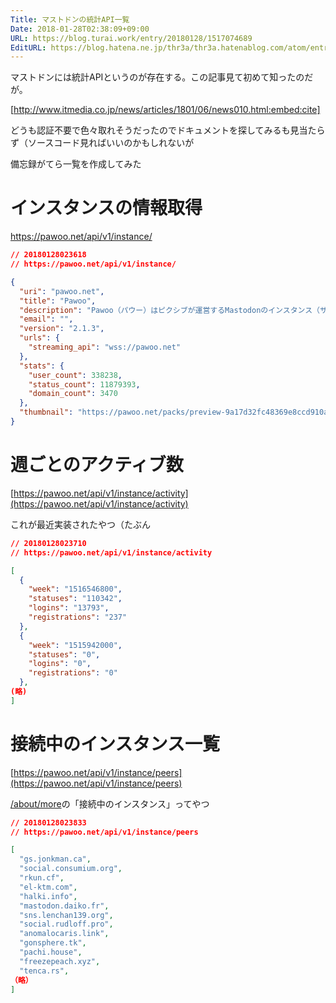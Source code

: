 ```yaml
---
Title: マストドンの統計API一覧
Date: 2018-01-28T02:38:09+09:00
URL: https://blog.turai.work/entry/20180128/1517074689
EditURL: https://blog.hatena.ne.jp/thr3a/thr3a.hatenablog.com/atom/entry/8599973812341435119
---
```


マストドンには統計APIというのが存在する。この記事見て初めて知ったのだが。

[http://www.itmedia.co.jp/news/articles/1801/06/news010.html:embed:cite]

どうも認証不要で色々取れそうだったのでドキュメントを探してみるも見当たらず（ソースコード見ればいいのかもしれないが

備忘録がてら一覧を作成してみた

# インスタンスの情報取得

https://pawoo.net/api/v1/instance/

```json
// 20180128023618
// https://pawoo.net/api/v1/instance/

{
  "uri": "pawoo.net",
  "title": "Pawoo",
  "description": "Pawoo（パウー）はピクシブが運営するMastodonのインスタンス（サーバー）です。\r\n「創作活動や自由なコミュニケーションを楽しめる場」として、どなたにも幅広く使っていただけます。",
  "email": "",
  "version": "2.1.3",
  "urls": {
    "streaming_api": "wss://pawoo.net"
  },
  "stats": {
    "user_count": 338238,
    "status_count": 11879393,
    "domain_count": 3470
  },
  "thumbnail": "https://pawoo.net/packs/preview-9a17d32fc48369e8ccd910a75260e67d.jpg"
}
```

# 週ごとのアクティブ数

[https://pawoo.net/api/v1/instance/activity](https://pawoo.net/api/v1/instance/activity)

これが最近実装されたやつ（たぶん

```json
// 20180128023710
// https://pawoo.net/api/v1/instance/activity

[
  {
    "week": "1516546800",
    "statuses": "110342",
    "logins": "13793",
    "registrations": "237"
  },
  {
    "week": "1515942000",
    "statuses": "0",
    "logins": "0",
    "registrations": "0"
  },
(略)
]
```

# 接続中のインスタンス一覧

[https://pawoo.net/api/v1/instance/peers](https://pawoo.net/api/v1/instance/peers)

[/about/more](https://pawoo.net/about/more)の「接続中のインスタンス」ってやつ

```json
// 20180128023833
// https://pawoo.net/api/v1/instance/peers

[
  "gs.jonkman.ca",
  "social.consumium.org",
  "rkun.cf",
  "el-ktm.com",
  "halki.info",
  "mastodon.daiko.fr",
  "sns.lenchan139.org",
  "social.rudloff.pro",
  "anomalocaris.link",
  "gonsphere.tk",
  "pachi.house",
  "freezepeach.xyz",
  "tenca.rs",
（略）
]
